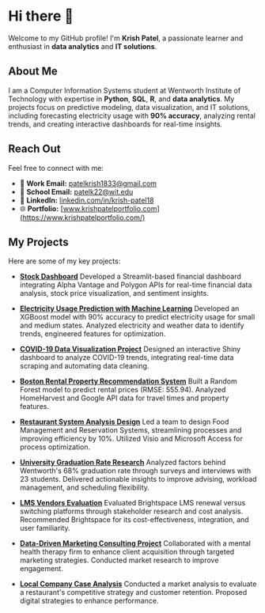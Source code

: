 # Hi there 👋
Welcome to my GitHub profile! I'm **Krish Patel**, a passionate learner and enthusiast in **data analytics** and **IT solutions**.

## About Me
I am a Computer Information Systems student at Wentworth Institute of Technology with expertise in **Python**, **SQL**, **R**, and **data analytics**. My projects focus on predictive modeling, data visualization, and IT solutions, including forecasting electricity usage with **90% accuracy**, analyzing rental trends, and creating interactive dashboards for real-time insights.

## Reach Out
Feel free to connect with me:

- 📧 **Work Email:** [patelkrish1833@gmail.com](mailto:patelkrish1833@gmail.com)  
- 📧 **School Email:** [patelk22@wit.edu](mailto:patelk22@wit.edu)  
- 💼 **LinkedIn:** [linkedin.com/in/krish-patel18](https://www.linkedin.com/in/krish-patel18/)  
- 🌐 **Portfolio:** [www.krishpatelportfolio.com](https://www.krishpatelportfolio.com/)  

## My Projects
Here are some of my key projects:

- **[Stock Dashboard](https://github.com/patelk1833/stock-dashboard)**
   Developed a Streamlit-based financial dashboard integrating Alpha Vantage and Polygon APIs for real-time financial data analysis, stock price visualization, and sentiment insights.
- **[Electricity Usage Prediction with Machine Learning](https://github.com/patelk1833/Electricity-Usage-Prediction-with-Machine-Learning-Using-Python-)**
  Developed an XGBoost model with 90% accuracy to predict electricity usage for small and medium states. Analyzed electricity and weather data to identify trends, engineered features for optimization.

- **[COVID-19 Data Visualization Project](https://github.com/patelk1833/COVID-19-Data-Visualization-Project)**
  Designed an interactive Shiny dashboard to analyze COVID-19 trends, integrating real-time data scraping and automating data cleaning.

- **[Boston Rental Property Recommendation System](https://github.com/patelk1833/Boston-Rental-Property-Recommendation-System)**
  Built a Random Forest model to predict rental prices (RMSE: 555.94). Analyzed HomeHarvest and Google API data for travel times and property features.

- **[Restaurant System Analysis Design](https://github.com/patelk1833/Restaurant-System-Analysis-Design)**
  Led a team to design Food Management and Reservation Systems, streamlining processes and improving efficiency by 10%. Utilized Visio and Microsoft Access for process optimization.

- **[University Graduation Rate Research](https://github.com/patelk1833/University-Graduation-Rate-Research)**
  Analyzed factors behind Wentworth's 68% graduation rate through surveys and interviews with 23 students. Delivered actionable insights to improve advising, workload management, and scheduling flexibility.

- **[LMS Vendors Evaluation](https://github.com/patelk1833/LMS-Vendors-Evaluation)**
  Evaluated Brightspace LMS renewal versus switching platforms through stakeholder research and cost analysis. Recommended Brightspace for its cost-effectiveness, integration, and user familiarity.

- **[Data-Driven Marketing Consulting Project](https://github.com/patelk1833/Data-Driven-Marketing-Consulting-Project)**
  Collaborated with a mental health therapy firm to enhance client acquisition through targeted marketing strategies. Conducted market research to improve engagement.

- **[Local Company Case Analysis](https://github.com/patelk1833/Local-Company-Case-Analysis)**
  Conducted a market analysis to evaluate a restaurant's competitive strategy and customer retention. Proposed digital strategies to enhance performance.

